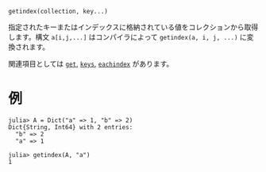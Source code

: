 ```
getindex(collection, key...)
```

指定されたキーまたはインデックスに格納されている値をコレクションから取得します。構文 `a[i,j,...]` はコンパイラによって `getindex(a, i, j, ...)` に変換されます。

関連項目としては [`get`](@ref), [`keys`](@ref), [`eachindex`](@ref) があります。

# 例

```jldoctest
julia> A = Dict("a" => 1, "b" => 2)
Dict{String, Int64} with 2 entries:
  "b" => 2
  "a" => 1

julia> getindex(A, "a")
1
```
